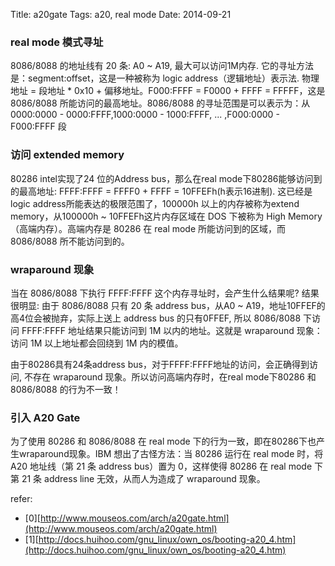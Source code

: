 Title: a20gate
Tags: a20, real mode
Date: 2014-09-21

### real mode 模式寻址  
8086/8088 的地址线有 20 条: A0 ~ A19, 最大可以访问1M内存. 它的寻址方法是：segment:offset，这是一种被称为 logic address（逻辑地址）表示法. 物理地址 = 段地址 * 0x10 + 偏移地址。F000:FFFF = F0000 + FFFF = FFFFF，这是 8086/8088 所能访问的最高地址。8086/8088 的寻址范围是可以表示为：从 0000:0000 - 0000:FFFF,1000:0000 - 1000:FFFF, ... ,F000:0000 - F000:FFFF 段

### 访问 extended memory  
80286 intel实现了24 位的Address bus，那么在real mode下80286能够访问到的最高地址: FFFF:FFFF = FFFF0 + FFFF = 10FFEFh(h表示16进制). 这已经是logic address所能表达的极限范围了，100000h 以上的内存被称为extend memory，从100000h ~ 10FFEFh这片内存区域在 DOS 下被称为 High Memory（高端内存）。高端内存是 80286 在 real mode 所能访问到的区域，而 8086/8088 所不能访问到的。

### wraparound 现象  
当在 8086/8088 下执行 FFFF:FFFF 这个内存寻址时，会产生什么结果呢? 结果很明显: 由于 8086/8088 只有 20 条 address bus，从A0 ~ A19，地址10FFEF的高4位会被抛弃，实际上送上 address bus 的只有0FFEF, 所以 8086/8088 下访问 FFFF:FFFF 地址结果只能访问到 1M 以内的地址。这就是 wraparound 现象：访问 1M 以上地址都会回绕到 1M 内的模值。

由于80286具有24条address bus，对于FFFF:FFFF地址的访问，会正确得到访问, 不存在 wraparound 现象。所以访问高端内存时，在real mode下80286 和 8086/8088 的行为不一致！

### 引入 A20 Gate  
为了使用 80286 和 8086/8088 在 real mode 下的行为一致，即在80286下也产生wraparound现象。IBM 想出了古怪方法：当 80286 运行在 real mode 时，将 A20 地址线（第 21 条 address bus）置为 0，这样使得 80286 在 real mode 下第 21 条 address line 无效，从而人为造成了 wraparound 现象。

refer: 

- [0][http://www.mouseos.com/arch/a20gate.html](http://www.mouseos.com/arch/a20gate.html)
- [1][http://docs.huihoo.com/gnu_linux/own_os/booting-a20_4.htm](http://docs.huihoo.com/gnu_linux/own_os/booting-a20_4.htm)
